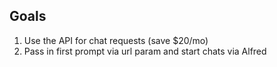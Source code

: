 ## Goals

1. Use the API for chat requests (save $20/mo)
2. Pass in first prompt via url param and start chats via Alfred
